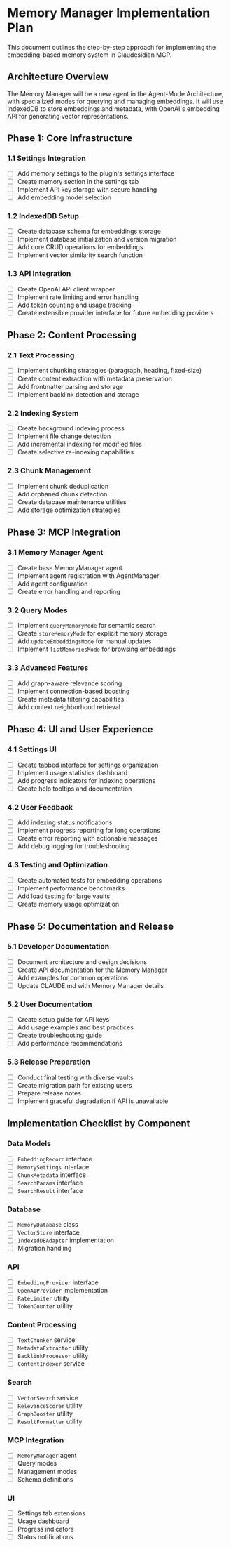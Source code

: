 # Memory Manager Implementation Plan

This document outlines the step-by-step approach for implementing the embedding-based memory system in Claudesidian MCP.

## Architecture Overview

The Memory Manager will be a new agent in the Agent-Mode Architecture, with specialized modes for querying and managing embeddings. It will use IndexedDB to store embeddings and metadata, with OpenAI's embedding API for generating vector representations.

## Phase 1: Core Infrastructure

### 1.1 Settings Integration
- [ ] Add memory settings to the plugin's settings interface
- [ ] Create memory section in the settings tab
- [ ] Implement API key storage with secure handling
- [ ] Add embedding model selection

### 1.2 IndexedDB Setup
- [ ] Create database schema for embeddings storage
- [ ] Implement database initialization and version migration
- [ ] Add core CRUD operations for embeddings
- [ ] Implement vector similarity search function

### 1.3 API Integration
- [ ] Create OpenAI API client wrapper
- [ ] Implement rate limiting and error handling
- [ ] Add token counting and usage tracking
- [ ] Create extensible provider interface for future embedding providers

## Phase 2: Content Processing

### 2.1 Text Processing
- [ ] Implement chunking strategies (paragraph, heading, fixed-size)
- [ ] Create content extraction with metadata preservation
- [ ] Add frontmatter parsing and storage
- [ ] Implement backlink detection and storage

### 2.2 Indexing System
- [ ] Create background indexing process
- [ ] Implement file change detection
- [ ] Add incremental indexing for modified files
- [ ] Create selective re-indexing capabilities

### 2.3 Chunk Management
- [ ] Implement chunk deduplication
- [ ] Add orphaned chunk detection
- [ ] Create database maintenance utilities
- [ ] Add storage optimization strategies

## Phase 3: MCP Integration

### 3.1 Memory Manager Agent
- [ ] Create base MemoryManager agent
- [ ] Implement agent registration with AgentManager
- [ ] Add agent configuration
- [ ] Create error handling and reporting

### 3.2 Query Modes
- [ ] Implement `queryMemoryMode` for semantic search
- [ ] Create `storeMemoryMode` for explicit memory storage
- [ ] Add `updateEmbeddingsMode` for manual updates
- [ ] Implement `listMemoriesMode` for browsing embeddings

### 3.3 Advanced Features
- [ ] Add graph-aware relevance scoring
- [ ] Implement connection-based boosting
- [ ] Create metadata filtering capabilities
- [ ] Add context neighborhood retrieval

## Phase 4: UI and User Experience

### 4.1 Settings UI
- [ ] Create tabbed interface for settings organization
- [ ] Implement usage statistics dashboard
- [ ] Add progress indicators for indexing operations
- [ ] Create help tooltips and documentation

### 4.2 User Feedback
- [ ] Add indexing status notifications
- [ ] Implement progress reporting for long operations
- [ ] Create error reporting with actionable messages
- [ ] Add debug logging for troubleshooting

### 4.3 Testing and Optimization
- [ ] Create automated tests for embedding operations
- [ ] Implement performance benchmarks
- [ ] Add load testing for large vaults
- [ ] Create memory usage optimization

## Phase 5: Documentation and Release

### 5.1 Developer Documentation
- [ ] Document architecture and design decisions
- [ ] Create API documentation for the Memory Manager
- [ ] Add examples for common operations
- [ ] Update CLAUDE.md with Memory Manager details

### 5.2 User Documentation
- [ ] Create setup guide for API keys
- [ ] Add usage examples and best practices
- [ ] Create troubleshooting guide
- [ ] Add performance recommendations

### 5.3 Release Preparation
- [ ] Conduct final testing with diverse vaults
- [ ] Create migration path for existing users
- [ ] Prepare release notes
- [ ] Implement graceful degradation if API is unavailable

## Implementation Checklist by Component

### Data Models
- [ ] `EmbeddingRecord` interface
- [ ] `MemorySettings` interface
- [ ] `ChunkMetadata` interface
- [ ] `SearchParams` interface
- [ ] `SearchResult` interface

### Database
- [ ] `MemoryDatabase` class
- [ ] `VectorStore` interface
- [ ] `IndexedDBAdapter` implementation
- [ ] Migration handling

### API
- [ ] `EmbeddingProvider` interface
- [ ] `OpenAIProvider` implementation
- [ ] `RateLimiter` utility
- [ ] `TokenCounter` utility

### Content Processing
- [ ] `TextChunker` service
- [ ] `MetadataExtractor` utility
- [ ] `BacklinkProcessor` utility
- [ ] `ContentIndexer` service

### Search
- [ ] `VectorSearch` service
- [ ] `RelevanceScorer` utility
- [ ] `GraphBooster` utility
- [ ] `ResultFormatter` utility

### MCP Integration
- [ ] `MemoryManager` agent
- [ ] Query modes
- [ ] Management modes
- [ ] Schema definitions

### UI
- [ ] Settings tab extensions
- [ ] Usage dashboard
- [ ] Progress indicators
- [ ] Status notifications